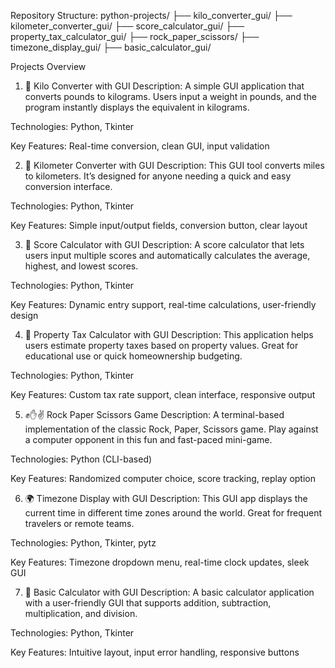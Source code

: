 Repository Structure:
python-projects/
├── kilo_converter_gui/
├── kilometer_converter_gui/
├── score_calculator_gui/
├── property_tax_calculator_gui/
├── rock_paper_scissors/
├── timezone_display_gui/
├── basic_calculator_gui/

 
 Projects Overview
 
1. 📏 Kilo Converter with GUI
Description:
A simple GUI application that converts pounds to kilograms. Users input a weight in pounds, and the program instantly displays the equivalent in kilograms.

Technologies: Python, Tkinter

Key Features: Real-time conversion, clean GUI, input validation

2. 📍 Kilometer Converter with GUI
Description:
This GUI tool converts miles to kilometers. It’s designed for anyone needing a quick and easy conversion interface.

Technologies: Python, Tkinter

Key Features: Simple input/output fields, conversion button, clear layout

3. 🧮 Score Calculator with GUI
Description:
A score calculator that lets users input multiple scores and automatically calculates the average, highest, and lowest scores.

Technologies: Python, Tkinter

Key Features: Dynamic entry support, real-time calculations, user-friendly design

4. 🏡 Property Tax Calculator with GUI
Description:
This application helps users estimate property taxes based on property values. Great for educational use or quick homeownership budgeting.

Technologies: Python, Tkinter

Key Features: Custom tax rate support, clean interface, responsive output

5. ✊✋✌️ Rock Paper Scissors Game
Description:
A terminal-based implementation of the classic Rock, Paper, Scissors game. Play against a computer opponent in this fun and fast-paced mini-game.

Technologies: Python (CLI-based)

Key Features: Randomized computer choice, score tracking, replay option

6. 🌍 Timezone Display with GUI
Description:
This GUI app displays the current time in different time zones around the world. Great for frequent travelers or remote teams.

Technologies: Python, Tkinter, pytz

Key Features: Timezone dropdown menu, real-time clock updates, sleek GUI

7. 🧮 Basic Calculator with GUI
Description:
A basic calculator application with a user-friendly GUI that supports addition, subtraction, multiplication, and division.

Technologies: Python, Tkinter

Key Features: Intuitive layout, input error handling, responsive buttons
